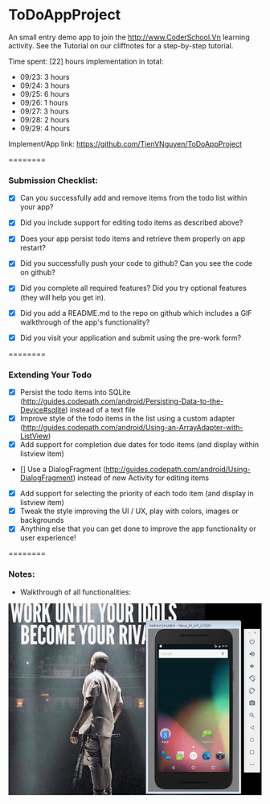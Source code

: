 ToDoAppProject
========

An small entry demo app to join the http://www.CoderSchool.Vn learning activity. See the Tutorial on our cliffnotes for a step-by-step tutorial.

Time spent: [22] hours implementation in total:
- 09/23: 3 hours
- 09/24: 3 hours
- 09/25: 6 hours
- 09/26: 1 hours
- 09/27: 3 hours
- 09/28: 2 hours
- 09/29: 4 hours

Implement/App link: https://github.com/TienVNguyen/ToDoAppProject

========
### Submission Checklist:
* [x] Can you successfully add and remove items from the todo list within your app?
* [x] Did you include support for editing todo items as described above?
* [x] Does your app persist todo items and retrieve them properly on app restart?
* [x] Did you successfully push your code to github? Can you see the code on github?
* [x] Did you complete all required features? Did you try optional features (they will help you get in).
* [x] Did you add a README.md to the repo on github which includes a GIF walkthrough of the app's functionality?
* [x] Did you visit your application and submit using the pre-work form?


========
### Extending Your Todo
* [x] Persist the todo items into SQLite (http://guides.codepath.com/android/Persisting-Data-to-the-Device#sqlite) instead of a text file
* [x] Improve style of the todo items in the list using a custom adapter (http://guides.codepath.com/android/Using-an-ArrayAdapter-with-ListView)
* [x] Add support for completion due dates for todo items (and display within listview item)
* [] Use a DialogFragment (http://guides.codepath.com/android/Using-DialogFragment) instead of new Activity for editing items
* [x] Add support for selecting the priority of each todo item (and display in listview item)
* [x] Tweak the style improving the UI / UX, play with colors, images or backgrounds
* [x] Anything else that you can get done to improve the app functionality or user experience!

========
### Notes:
- Walkthrough of all functionalities:

![Video Walkthrough](to_do_app_project.gif)
